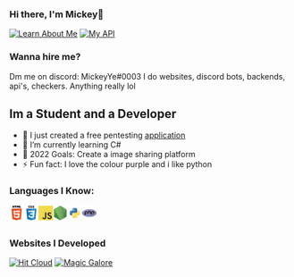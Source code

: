 ### Hi there, I'm Mickey👋 

[![Learn About Me](https://img.shields.io/website?label=mickeysworld.xyz&style=for-the-badge&url=https://mickeysworld.xyz)](https://mickeysworld.xyz)
[![My API](https://img.shields.io/website?label=agalts.xyz&style=for-the-badge&url=https://agalts.xyz)](https://agalts.xyz)

### Wanna hire me?
Dm me on discord: MickeyYe#0003
I do websites, discord bots, backends, api's, checkers. Anything really lol

## Im a Student and a Developer

- 🔭 I just created a free pentesting [application](https://github.com/Mickey758/Calani-AIO)
- 🌱 I’m currently learning C#
- 🥅 2022 Goals: Create a image sharing platform
- ⚡ Fun fact: I love the colour purple and i like python


### Languages I Know:

[<img align="left" alt="HTML5" width="26px" src="https://raw.githubusercontent.com/github/explore/80688e429a7d4ef2fca1e82350fe8e3517d3494d/topics/html/html.png" />](https://html.com)
[<img align="left" alt="CSS3" width="26px" src="https://raw.githubusercontent.com/github/explore/80688e429a7d4ef2fca1e82350fe8e3517d3494d/topics/css/css.png" />](https://web.dev/learn/css/)
[<img align="left" alt="JavaScript" width="26px" src="https://raw.githubusercontent.com/github/explore/80688e429a7d4ef2fca1e82350fe8e3517d3494d/topics/javascript/javascript.png" />](https://www.javascript.com/)
[<img align="left" alt="Node.js" width="26px" src="https://raw.githubusercontent.com/github/explore/80688e429a7d4ef2fca1e82350fe8e3517d3494d/topics/nodejs/nodejs.png" />](https://nodejs.org/en/)
[<img align="left" alt="Node.js" width="26px" src="https://raw.githubusercontent.com/github/explore/80688e429a7d4ef2fca1e82350fe8e3517d3494d/topics/python/python.png" />](https://www.python.org/)
[<img align="left" alt="Node.js" width="26px" src="https://raw.githubusercontent.com/github/explore/80688e429a7d4ef2fca1e82350fe8e3517d3494d/topics/php/php.png" />](https://www.php.net/)

<br/>
<br/>

### Websites I Developed

[![Hit Cloud](https://img.shields.io/website?label=hitly.cloud&style=for-the-badge&url=http://google.com)](https://hitly.cloud)
[![Magic Galore](https://img.shields.io/website?label=magicgalore.xyz&style=for-the-badge&url=https://magicgalore.xyz/)](https://magicgalore.xyz)

